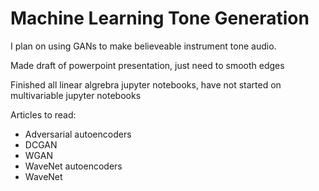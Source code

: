 # Machine Learning Tone Generation
I plan on using GANs to make believeable instrument tone audio.

Made draft of powerpoint presentation, just need to smooth edges

Finished all linear algrebra jupyter notebooks, have not started on multivariable jupyter notebooks

Articles to read:
 - Adversarial autoencoders
 - DCGAN
 - WGAN
 - WaveNet autoencoders
 - WaveNet
